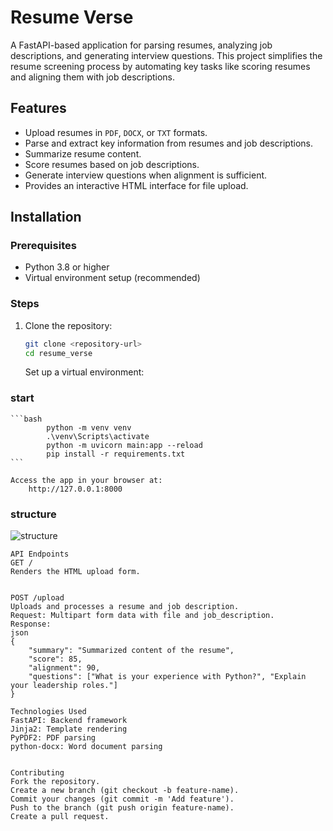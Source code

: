 ﻿# Resume Verse


A FastAPI-based application for parsing resumes, analyzing job descriptions, and generating interview questions. This project simplifies the resume screening process by automating key tasks like scoring resumes and aligning them with job descriptions.

## Features

- Upload resumes in `PDF`, `DOCX`, or `TXT` formats.
- Parse and extract key information from resumes and job descriptions.
- Summarize resume content.
- Score resumes based on job descriptions.
- Generate interview questions when alignment is sufficient.
- Provides an interactive HTML interface for file upload.

## Installation

### Prerequisites

- Python 3.8 or higher
- Virtual environment setup (recommended)

### Steps

1. Clone the repository:

   ```bash
   git clone <repository-url>
   cd resume_verse
   ```


   Set up a virtual environment:
   
###  start 
    ```bash
            python -m venv venv
            .\venv\Scripts\activate  
            python -m uvicorn main:app --reload
            pip install -r requirements.txt
    ```

    Access the app in your browser at:
        http://127.0.0.1:8000


###  structure 

 ![structure](./assets/structure.svg)



    API Endpoints
    GET /
    Renders the HTML upload form.


    POST /upload
    Uploads and processes a resume and job description.
    Request: Multipart form data with file and job_description.
    Response:
    json
    {
        "summary": "Summarized content of the resume",
        "score": 85,
        "alignment": 90,
        "questions": ["What is your experience with Python?", "Explain your leadership roles."]
    }

    Technologies Used
    FastAPI: Backend framework
    Jinja2: Template rendering
    PyPDF2: PDF parsing
    python-docx: Word document parsing


    Contributing
    Fork the repository.
    Create a new branch (git checkout -b feature-name).
    Commit your changes (git commit -m 'Add feature').
    Push to the branch (git push origin feature-name).
    Create a pull request.
